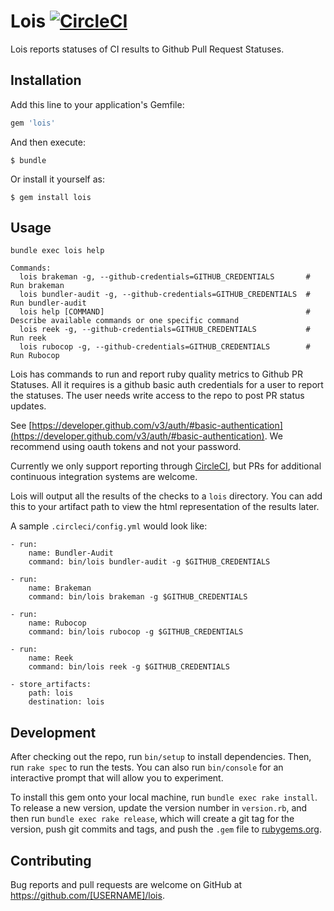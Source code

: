 # Lois [![CircleCI](https://circleci.com/gh/ketiko/lois.svg?style=svg)](https://circleci.com/gh/ketiko/lois)

Lois reports statuses of CI results to Github Pull Request Statuses.

## Installation

Add this line to your application's Gemfile:

```ruby
gem 'lois'
```

And then execute:

    $ bundle

Or install it yourself as:

    $ gem install lois

## Usage

```
bundle exec lois help

Commands:
  lois brakeman -g, --github-credentials=GITHUB_CREDENTIALS       # Run brakeman
  lois bundler-audit -g, --github-credentials=GITHUB_CREDENTIALS  # Run bundler-audit
  lois help [COMMAND]                                             # Describe available commands or one specific command
  lois reek -g, --github-credentials=GITHUB_CREDENTIALS           # Run reek
  lois rubocop -g, --github-credentials=GITHUB_CREDENTIALS        # Run Rubocop
```

Lois has commands to run and report ruby quality metrics to Github PR Statuses.  All it requires is
a github basic auth credentials for a user to report the statuses.  The user needs write access to the repo to post
PR status updates.

See [https://developer.github.com/v3/auth/#basic-authentication](https://developer.github.com/v3/auth/#basic-authentication).
We recommend using oauth tokens and not your password.

Currently we only support reporting through [CircleCI](https://circleci.com/), but PRs for additional continuous integration systems are welcome.

Lois will output all the results of the checks to a `lois` directory.  You can add this to your artifact path to view the html representation of the results later.

A sample `.circleci/config.yml` would look like:

```
- run:
    name: Bundler-Audit
    command: bin/lois bundler-audit -g $GITHUB_CREDENTIALS

- run:
    name: Brakeman
    command: bin/lois brakeman -g $GITHUB_CREDENTIALS

- run:
    name: Rubocop
    command: bin/lois rubocop -g $GITHUB_CREDENTIALS

- run:
    name: Reek
    command: bin/lois reek -g $GITHUB_CREDENTIALS

- store_artifacts:
    path: lois
    destination: lois
```

## Development

After checking out the repo, run `bin/setup` to install dependencies. Then, run `rake spec` to run the tests. You can also run `bin/console` for an interactive prompt that will allow you to experiment.

To install this gem onto your local machine, run `bundle exec rake install`. To release a new version, update the version number in `version.rb`, and then run `bundle exec rake release`, which will create a git tag for the version, push git commits and tags, and push the `.gem` file to [rubygems.org](https://rubygems.org).

## Contributing

Bug reports and pull requests are welcome on GitHub at https://github.com/[USERNAME]/lois.
